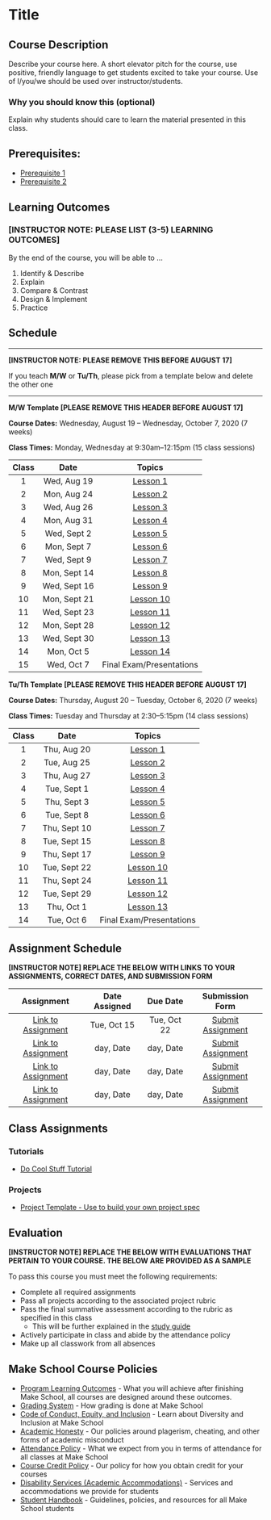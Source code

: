# Title



## Course Description

Describe your course here. A short elevator pitch for the course, use positive, friendly language to get students excited to take your course. Use of I/you/we should be used over instructor/students.

### Why you should know this (optional)

Explain why students should care to learn the material presented in this class.

## Prerequisites:  

- [Prerequisite 1]()
- [Prerequisite 2]()

## Learning Outcomes

### **[INSTRUCTOR NOTE: PLEASE LIST (3-5) LEARNING OUTCOMES]**

By the end of the course, you will be able to ...

1. Identify & Describe
1. Explain
1. Compare & Contrast
1. Design & Implement
1. Practice

## Schedule

---

**[INSTRUCTOR NOTE: PLEASE REMOVE THIS BEFORE AUGUST 17]**

If you teach **M/W** or **Tu/Th**, please pick from a template below and delete the other one

---

**M/W Template [PLEASE REMOVE THIS HEADER BEFORE AUGUST 17]**

**Course Dates:** Wednesday, August 19 – Wednesday, October 7, 2020 (7 weeks)

**Class Times:** Monday, Wednesday at 9:30am–12:15pm (15 class sessions)

| Class |          Date          |                 Topics                  |
|:-----:|:----------------------:|:---------------------------------------:|
|  1 |  Wed, Aug 19               | [Lesson 1] |
|  2 |  Mon, Aug 24               | [Lesson 2] |
|  3 |  Wed, Aug 26               | [Lesson 3] |
|  4 |  Mon, Aug 31               | [Lesson 4] |
|  5 |  Wed, Sept 2               | [Lesson 5] |
|  6 |  Mon, Sept 7               | [Lesson 6] |
|  7 |  Wed, Sept 9               | [Lesson 7] |
|  8 |  Mon, Sept 14              | [Lesson 8] |
|  9 |  Wed, Sept 16              | [Lesson 9] |
| 10 |  Mon, Sept 21              | [Lesson 10] |
| 11 |  Wed, Sept 23              | [Lesson 11] |
| 12 |  Mon, Sept 28              | [Lesson 12] |
| 13 |  Wed, Sept 30              | [Lesson 13] |
| 14 |  Mon, Oct 5                | [Lesson 14] |  
| 15 |  Wed, Oct 7                | Final Exam/Presentations |


**Tu/Th Template [PLEASE REMOVE THIS HEADER BEFORE AUGUST 17]**

**Course Dates:** Thursday, August 20 – Tuesday, October 6, 2020 (7 weeks)

**Class Times:** Tuesday and Thursday at 2:30–5:15pm (14 class sessions)

| Class |          Date          |                 Topics                  |
|:-----:|:----------------------:|:---------------------------------------:|
|  1 |  Thu, Aug 20               | [Lesson 1] |
|  2 |  Tue, Aug 25               | [Lesson 2] |
|  3 |  Thu, Aug 27               | [Lesson 3] |
|  4 |  Tue, Sept 1               | [Lesson 4] |
|  5 |  Thu, Sept 3               | [Lesson 5] |
|  6 |  Tue, Sept 8               | [Lesson 6] |
|  7 |  Thu, Sept 10               | [Lesson 7] |
|  8 |  Tue, Sept 15              | [Lesson 8] |
|  9 |  Thu, Sept 17              | [Lesson 9] |
| 10 |  Tue, Sept 22              | [Lesson 10] |
| 11 |  Thu, Sept 24              | [Lesson 11] |
| 12 |  Tue, Sept 29              | [Lesson 12] |
| 13 |  Thu, Oct 1              | [Lesson 13] |
| 14 |  Tue, Oct 6                | Final Exam/Presentations |


[Lesson 1]: Lessons/Lesson1.md
[Lesson 2]: Lessons/Lesson2.md
[Lesson 3]: Lessons/Lesson3.md
[Lesson 4]: Lessons/Lesson4.md
[Lesson 5]: Lessons/Lesson5.md
[Lesson 6]: Lessons/Lesson6.md
[Lesson 7]: Lessons/Lesson7.md
[Lesson 8]: Lessons/Lesson8.md
[Lesson 9]: Lessons/Lesson9.md
[Lesson 10]: Lessons/Lesson10.md
[Lesson 11]: Lessons/Lesson11.md
[Lesson 12]: Lessons/Lesson12.md
[Lesson 13]: Lessons/Lesson13.md
[Lesson 14]: Lessons/Lesson14.md

## Assignment Schedule 

**[INSTRUCTOR NOTE] REPLACE THE BELOW WITH LINKS TO YOUR ASSIGNMENTS, CORRECT DATES, AND SUBMISSION FORM**

|                        Assignment                         | Date Assigned |   Due Date   |            Submission Form           |
|:---------------------------------------------------------:|:-------------:|:------------:|:------------------------------------:|
| [Link to Assignment](makeschool.com)                      |  Tue, Oct 15  |  Tue, Oct 22 | [Submit Assignment](makeschool.com)  |
| [Link to Assignment](makeschool.com)                      |  day, Date    |  day, Date   | [Submit Assignment](makeschool.com)  |
| [Link to Assignment](makeschool.com)                      |  day, Date    |  day, Date   | [Submit Assignment](makeschool.com)  |
| [Link to Assignment](makeschool.com)                      |  day, Date    |  day, Date   | [Submit Assignment](makeschool.com)  |

## Class Assignments

### Tutorials

- [Do Cool Stuff Tutorial]()

### Projects

- [Project Template - Use to build your own project spec](https://github.com/Make-School-Labs/Project-Template)

## Evaluation

**[INSTRUCTOR NOTE] REPLACE THE BELOW WITH EVALUATIONS THAT PERTAIN TO YOUR COURSE. THE BELOW ARE PROVIDED AS A SAMPLE**

To pass this course you must meet the following requirements:

- Complete all required assignments 
- Pass all projects according to the associated project rubric
- Pass the final summative assessment according to the rubric as specified in this class
    - This will be further explained in the [study guide](ADD_STUDY_GUIDE_LNK)
- Actively participate in class and abide by the attendance policy
- Make up all classwork from all absences

## Make School Course Policies

- [Program Learning Outcomes](https://make.sc/program-learning-outcomes) - What you will achieve after finishing Make School, all courses are designed around these outcomes.
- [Grading System](https://make.sc/grading-system) - How grading is done at Make School
- [Code of Conduct, Equity, and Inclusion](https://make.sc/code-of-conduct) - Learn about Diversity and Inclusion at Make School
- [Academic Honesty](https://make.sc/academic-honesty-policy) - Our policies around plagerism, cheating, and other forms of academic misconduct
- [Attendance Policy](https://make.sc/attendance-policy) - What we expect from you in terms of attendance for all classes at Make School
- [Course Credit Policy](https://make.sc/course-credit-policy) - Our policy for how you obtain credit for your courses
- [Disability Services (Academic Accommodations)](https://make.sc/disability-services) - Services and accommodations we provide for students
- [Student Handbook](https://make.sc/student-handbook) - Guidelines, policies, and resources for all Make School students
